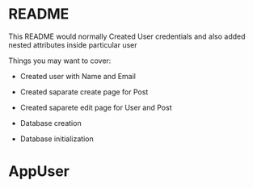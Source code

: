 # README

This README would normally Created User credentials and also added nested attributes inside particular user

Things you may want to cover:

* Created user with Name and Email

* Created saparate create page for Post

* Created saparete edit page for User and Post

* Database creation

* Database initialization

# AppUser
